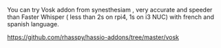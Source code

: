 
You can try Vosk addon from synesthesiam , very accurate and speeder than Faster Whisper ( less than 2s on rpi4, 1s on i3 NUC) with french and spanish language.

https://github.com/rhasspy/hassio-addons/tree/master/vosk